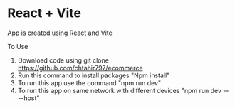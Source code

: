 # React + Vite

App is created using React and Vite

To Use
1. Download code using git clone https://github.com/chtahir797/ecommerce
2. Run this command to install packages "Npm install"
3. To run this app use the command "npm run dev"
4. To run this app on same network with different devices "npm run dev -- --host" 